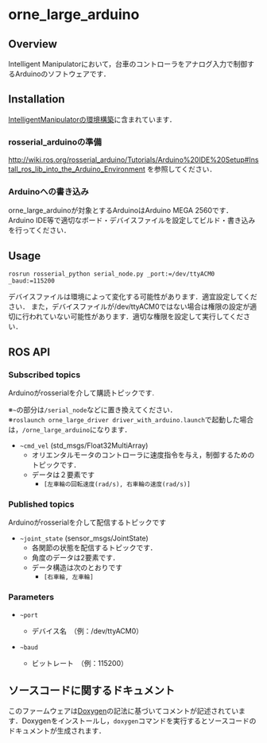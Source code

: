 # orne_large_arduino

## Overview
Intelligent Manipulatorにおいて，台車のコントローラをアナログ入力で制御するArduinoのソフトウェアです．

## Installation
[IntelligentManipulatorの環境構築](https://github.com/citbrains/IntelligentManipulator/wiki/IntelligentManipulator-%E7%92%B0%E5%A2%83%E6%A7%8B%E7%AF%89)に含まれています．

### rosserial_arduinoの準備
http://wiki.ros.org/rosserial_arduino/Tutorials/Arduino%20IDE%20Setup#Install_ros_lib_into_the_Arduino_Environment を参照してください．

### Arduinoへの書き込み
orne_large_arduinoが対象とするArduinoはArduino MEGA 2560です．
Arduino IDE等で適切なボード・デバイスファイルを設定してビルド・書き込みを行ってください．

## Usage
```
rosrun rosserial_python serial_node.py _port:=/dev/ttyACM0 _baud:=115200
```
デバイスファイルは環境によって変化する可能性があります．適宜設定してください．
また，デバイスファイルが/dev/ttyACM0ではない場合は権限の設定が適切に行われていない可能性があります．適切な権限を設定して実行してください．

## ROS API
### Subscribed topics
Arduinoがrosserialを介して購読トピックです.

※`~`の部分は`/serial_node`などに置き換えてください．  
※`roslaunch orne_large_driver driver_with_arduino.launch`で起動した場合は，`/orne_large_arduino`になります．  

* `~cmd_vel` (std_msgs/Float32MultiArray)  
  * オリエンタルモータのコントローラに速度指令を与え，制御するためのトピックです．
  * データは２要素です
    *  `[左車輪の回転速度(rad/s), 右車輪の速度(rad/s)]`  

### Published topics
Arduinoがrosserialを介して配信するトピックです

* `~joint_state` (sensor_msgs/JointState)
  * 各関節の状態を配信するトピックです．
  * 角度のデータは2要素です．
  * データ構造は次のとおりです
    * `[右車輪, 左車輪]`

### Parameters

* `~port`
  * デバイス名　（例：/dev/ttyACM0）

* `~baud`
  * ビットレート　（例：115200）

## ソースコードに関するドキュメント
このファームウェアは[Doxygen](http://www.doxygen.jp/)の記法に基づいてコメントが記述されています．Doxygenをインストールし，`doxygen`コマンドを実行するとソースコードのドキュメントが生成されます．

